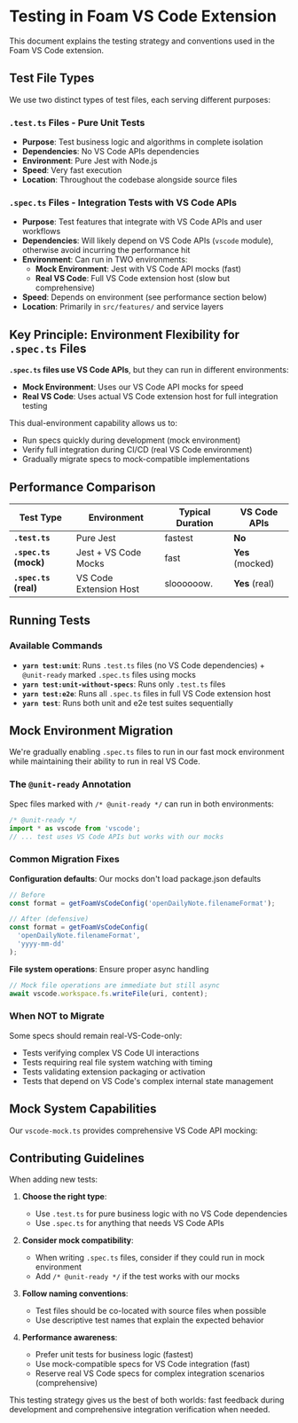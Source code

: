 # Testing in Foam VS Code Extension

This document explains the testing strategy and conventions used in the Foam VS Code extension.

## Test File Types

We use two distinct types of test files, each serving different purposes:

### `.test.ts` Files - Pure Unit Tests

- **Purpose**: Test business logic and algorithms in complete isolation
- **Dependencies**: No VS Code APIs dependencies
- **Environment**: Pure Jest with Node.js
- **Speed**: Very fast execution
- **Location**: Throughout the codebase alongside source files

### `.spec.ts` Files - Integration Tests with VS Code APIs

- **Purpose**: Test features that integrate with VS Code APIs and user workflows
- **Dependencies**: Will likely depend on VS Code APIs (`vscode` module), otherwise avoid incurring the performance hit
- **Environment**: Can run in TWO environments:
  - **Mock Environment**: Jest with VS Code API mocks (fast)
  - **Real VS Code**: Full VS Code extension host (slow but comprehensive)
- **Speed**: Depends on environment (see performance section below)
- **Location**: Primarily in `src/features/` and service layers

## Key Principle: Environment Flexibility for `.spec.ts` Files

**`.spec.ts` files use VS Code APIs**, but they can run in different environments:

- **Mock Environment**: Uses our VS Code API mocks for speed
- **Real VS Code**: Uses actual VS Code extension host for full integration testing

This dual-environment capability allows us to:

- Run specs quickly during development (mock environment)
- Verify full integration during CI/CD (real VS Code environment)
- Gradually migrate specs to mock-compatible implementations

## Performance Comparison

| Test Type             | Environment            | Typical Duration | VS Code APIs     |
| --------------------- | ---------------------- | ---------------- | ---------------- |
| **`.test.ts`**        | Pure Jest              | fastest          | **No**           |
| **`.spec.ts` (mock)** | Jest + VS Code Mocks   | fast             | **Yes** (mocked) |
| **`.spec.ts` (real)** | VS Code Extension Host | sloooooow.       | **Yes** (real)   |

## Running Tests

### Available Commands

- **`yarn test:unit`**: Runs `.test.ts` files (no VS Code dependencies) + `@unit-ready` marked `.spec.ts` files using mocks
- **`yarn test:unit-without-specs`**: Runs only `.test.ts` files
- **`yarn test:e2e`**: Runs all `.spec.ts` files in full VS Code extension host
- **`yarn test`**: Runs both unit and e2e test suites sequentially

## Mock Environment Migration

We're gradually enabling `.spec.ts` files to run in our fast mock environment while maintaining their ability to run in real VS Code.

### The `@unit-ready` Annotation

Spec files marked with `/* @unit-ready */` can run in both environments:

```typescript
/* @unit-ready */
import * as vscode from 'vscode';
// ... test uses VS Code APIs but works with our mocks
```

### Common Migration Fixes

**Configuration defaults**: Our mocks don't load package.json defaults

```typescript
// Before
const format = getFoamVsCodeConfig('openDailyNote.filenameFormat');

// After (defensive)
const format = getFoamVsCodeConfig(
  'openDailyNote.filenameFormat',
  'yyyy-mm-dd'
);
```

**File system operations**: Ensure proper async handling

```typescript
// Mock file operations are immediate but still async
await vscode.workspace.fs.writeFile(uri, content);
```

### When NOT to Migrate

Some specs should remain real-VS-Code-only:

- Tests verifying complex VS Code UI interactions
- Tests requiring real file system watching with timing
- Tests validating extension packaging or activation
- Tests that depend on VS Code's complex internal state management

## Mock System Capabilities

Our `vscode-mock.ts` provides comprehensive VS Code API mocking:

## Contributing Guidelines

When adding new tests:

1. **Choose the right type**:

   - Use `.test.ts` for pure business logic with no VS Code dependencies
   - Use `.spec.ts` for anything that needs VS Code APIs

2. **Consider mock compatibility**:

   - When writing `.spec.ts` files, consider if they could run in mock environment
   - Add `/* @unit-ready */` if the test works with our mocks

3. **Follow naming conventions**:

   - Test files should be co-located with source files when possible
   - Use descriptive test names that explain the expected behavior

4. **Performance awareness**:
   - Prefer unit tests for business logic (fastest)
   - Use mock-compatible specs for VS Code integration (fast)
   - Reserve real VS Code specs for complex integration scenarios (comprehensive)

This testing strategy gives us the best of both worlds: fast feedback during development and comprehensive integration verification when needed.
